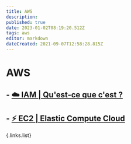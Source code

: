 ```yaml
---
title: AWS
description: 
published: true
date: 2023-01-02T08:19:20.512Z
tags: aws
editor: markdown
dateCreated: 2021-09-07T12:58:28.815Z
---
```


# AWS
## - [☁️ IAM | Qu'est-ce que c'est ?](/Cloud/AWS/IAM)
## - [⚡ EC2 | Elastic Compute Cloud](/Cloud/AWS/EC2)
{.links.list}
